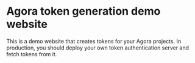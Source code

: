 # Agora token generation demo website

This is a demo website that creates tokens for your Agora projects. In production, you should deploy your own token authentication server and fetch tokens from it.

